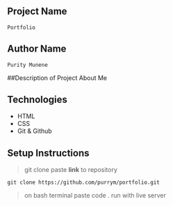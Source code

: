 ## Project Name
```
Portfolio
```

## Author Name
```
Purity Munene
```
##Description of Project
About Me

## Technologies
* HTML
* CSS
* Git & Github

## Setup Instructions
> git clone
> paste **link** to repository
```
git clone https://github.com/purrym/portfolio.git
```
> on bash terminal paste code .
> run with live server
